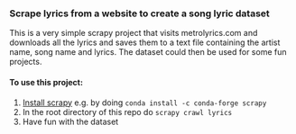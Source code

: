 
### Scrape lyrics from a website to create a song lyric dataset

This is a very simple scrapy project that visits metrolyrics.com and downloads all the lyrics and saves them to a text file containing the artist name, song name and lyrics.
The dataset could then be used for some fun projects.

#### To use this project:
1. [Install scrapy](https://docs.scrapy.org/en/latest/intro/install.html) e.g. by doing `conda install -c conda-forge scrapy`
2. In the root directory of this repo do `scrapy crawl lyrics`
3. Have fun with the dataset
